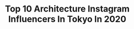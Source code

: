 ---
title: Top 10 Architecture Instagram Influencers In Tokyo In 2020
description: >-
  Find top architecture Instagram influencers in Tokyo in 2020. Most popular hashtags: #architecture #stayhome #photography #roppongihills.
platform: Instagram
profiles:
  - username: "y9uuuuuu"
    fullname: >-
      Y9UU
    location: "Japan"
    followers: 10891
    engagement: 498
    commentsToLikes: 0.013278
    id: ck138yq5sio760i19l5zdrnq8
    verified: false
    hashtags: "#iwate, #visual, #iwategram, #spotifypremium"
  - username: "yuki_koshimoto"
    fullname: >-
      Yuki Koshimoto
    location: "Japan"
    followers: 15681
    engagement: 623
    commentsToLikes: 0.028620
    id: ck0u7w9ve5w190i19otkcsj97
    verified: false
    hashtags: "#youtube, #chilloutmusic, #healingsounds, #relaxmusic"
  - username: "elsa_cyril"
    fullname: >-
      ELSA & CYRIL ✧ 🇫🇷 FR
    location: "Japan"
    followers: 37965
    engagement: 63
    commentsToLikes: 0.197806
    id: ck1374an99pdz0i19jndllzed
    verified: false
    hashtags: "#instavoyage, #tourbali, #beachhotel, #earth"
  - username: "keijiashizawadesign"
    fullname: >-
      KEIJI ASHIZAWA DESIGN
    location: "Japan"
    followers: 19056
    engagement: 351
    commentsToLikes: 0.009192
    id: ck15u0rnfkuyc0i19nqju1aey
    verified: false
    hashtags: "#prototype, #dreamhome, #saiko, #nagoya"
  - username: "benrich__"
    fullname: >-
      Ben Richards
    location: "Japan"
    followers: 4770
    engagement: 1284
    commentsToLikes: 0.033879
    id: ck6uaj6ul3v1t0j71gwgyi3u4
    verified: false
    hashtags: "#suitcasetravels, #stayhome"
  - username: "redtank2013"
    fullname: >-
      yumi🐤🐦🐧
    location: "Japan"
    followers: 5143
    engagement: 642
    commentsToLikes: 0.008205
    id: ckapbnv9a0mlc0i78cqvbqpx3
    verified: false
    hashtags: "#ginza, #yusukeasai, #cosmicgarden, #rebornartfestival"
  - username: "vincent.veenman"
    fullname: >-
      Vincent Veenman
    location: "Japan"
    followers: 5539
    engagement: 1591
    commentsToLikes: 0.015681
    id: ck14i26n1d9q50i19mpprawax
    verified: false
    hashtags: "#kyotostation, #tokyocameraclub, #fushimiinari, #torii"
  - username: "harutin2"
    fullname: >-
      Harumi
    location: "Japan"
    followers: 40541
    engagement: 341
    commentsToLikes: 0.068224
    id: ck5bxkasnnw450i11it7labru
    verified: false
    hashtags: "#stayhome"
  - username: "rinsta_gram1002"
    fullname: >-
      Rintaro Oyaizu / 小柳津林太郎 バチェラー2
    location: "Japan"
    followers: 73891
    engagement: 325
    commentsToLikes: 0.016170
    id: ck6to52btc4z70j71oendh2pn
    verified: true
    hashtags: "#fukuoka, #hakata, #workation, #mamba"
  - username: "nomurushka"
    fullname: >-
      Veronika Nomura /ヴェロニカ Tokyo
    location: "Japan"
    followers: 14094
    engagement: 597
    commentsToLikes: 0.042359
    id: ck0vviw8zpc9b0i19gxyv1pej
    verified: false
    hashtags: "#quarantinepillowchallenge, #nofilter, #nastygalfaceofpremier"
---